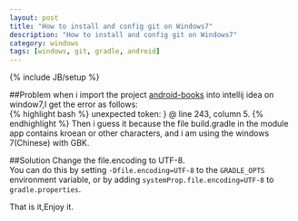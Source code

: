 ```yaml
---
layout: post
title: "How to install and config git on Windows7"
description: "How to install and config git on Windows7"
category: windows
tags: [windows, git, gradle, android]
---
```

{% include JB/setup %}

##Problem
when i import the project [android-books][1] into intellij idea on window7,I get the error as follows:    
{% highlight bash %}
unexpected token: }
@ line 243, column 5.
{% endhighlight %} 
Then i guess it because the file build.gradle in the module app contains kroean or other characters, and i am using the windows 7(Chinese) with GBK.
<!-- more -->  

##Solution
Change the file.encoding to UTF-8.    
You can do this by setting `-Dfile.encoding=UTF-8` to the `GRADLE_OPTS` environment variable, or by adding `systemProp.file.encoding=UTF-8` to `gradle.properties`.

That is it,Enjoy it.

[1]: https://github.com/snowdream/android-books
